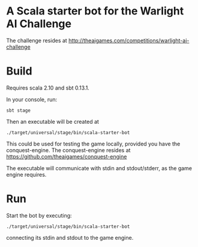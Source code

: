 A Scala starter bot for the Warlight AI Challenge
=================================================

The challenge resides at http://theaigames.com/competitions/warlight-ai-challenge


Build
=====
Requires scala 2.10 and sbt 0.13.1.

In your console, run:

    sbt stage

Then an executable will be created at

    ./target/universal/stage/bin/scala-starter-bot

This could be used for testing the game locally, provided you have the conquest-engine.
The conquest-engine resides at https://github.com/theaigames/conquest-engine

The executable will communicate with stdin and stdout/stderr, as the game engine requires.


Run
===
Start the bot by executing:

    ./target/universal/stage/bin/scala-starter-bot

connecting its stdin and stdout to the game engine.
